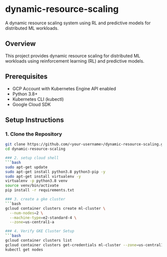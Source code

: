 # dynamic-resource-scaling
A dynamic resource scaling system using RL and predictive models for distributed ML workloads.

## Overview
This project provides dynamic resource scaling for distributed ML workloads using reinforcement learning (RL) and predictive models.

## Prerequisites
- GCP Account with Kubernetes Engine API enabled
- Python 3.8+
- Kubernetes CLI (kubectl)
- Google Cloud SDK

## Setup Instructions

### 1. Clone the Repository
```bash
git clone https://github.com/<your-username>/dynamic-resource-scaling.git
cd dynamic-resource-scaling

### 2. setup cloud shell
```bash
sudo apt-get update
sudo apt-get install python3.8 python3-pip -y
sudo apt-get install virtualenv -y
virtualenv -p python3.8 venv
source venv/bin/activate
pip install -r requirements.txt

### 3. create a gke cluster
```bash
gcloud container clusters create ml-cluster \
  --num-nodes=2 \
  --machine-type=e2-standard-4 \
  --zone=us-central1-a

### 4. Verify GKE Cluster Setup
```bash
gcloud container clusters list
gcloud container clusters get-credentials ml-cluster --zone=us-central1-a
kubectl get nodes

